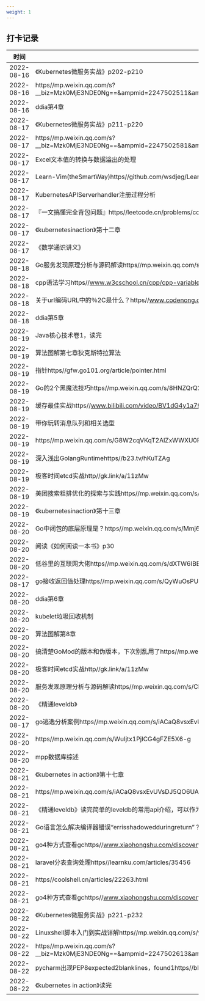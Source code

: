 ```yaml
---
weight: 1
---
```


## 打卡记录
| 时间  |  内容  |
| ---- | ---- |
| 2022-08-16 |《Kubernetes微服务实战》p202-p210|
| 2022-08-16 |https//mp.weixin.qq.com/s?__biz=Mzk0MjE3NDE0Ng==&ampmid=2247502511&ampidx=1&ampsn=eacddbb11dd2402c561a611f708ee045&ampchksm=c2c5b002f5b23914ccd645d94bdc59e0322776f71f41e6744fddeca2bfa027d12a25ec6bfc8a&ampscene=178&ampcur_album_id=2123743679373688834#rd|
| 2022-08-16 |ddia第4章|
| 2022-08-17 |《Kubernetes微服务实战》p211-p220|
| 2022-08-17 |https//mp.weixin.qq.com/s?__biz=Mzk0MjE3NDE0Ng==&ampmid=2247502581&ampidx=1&ampsn=df3f2c19ce511ac24145091892f47837&ampchksm=c2c5b058f5b2394ee095d679071b43c23853dc86d5cfd4cc961568643110ab734f635b899984&ampscene=178&ampcur_album_id=2123743679373688834#rd|
| 2022-08-17 |Excel文本值的转换与数据溢出的处理|
| 2022-08-17 |Learn-Vim(theSmartWay)https//github.com/wsdjeg/Learn-Vim_zh_cn|
| 2022-08-17 |KubernetesAPIServerhandler注册过程分析|
| 2022-08-17 |『一文搞懂完全背包问题』https//leetcode.cn/problems/coin-change/solution/by-flix-su7s/|
| 2022-08-17 |《kubernetesinaction》第十二章|
| 2022-08-17 |《数学通识讲义》|
| 2022-08-18 |Go服务发现原理分析与源码解读https//mp.weixin.qq.com/s/CPi_sPaTUR1JYl7NEybFhQ|
| 2022-08-18 |cpp语法学习https//www.w3cschool.cn/cpp/cpp-variable-scope.html|
| 2022-08-18 |关于url编码URL中的％2C是什么？https//www.codenong.com/6182356/|
| 2022-08-18 |ddia第5章|
| 2022-08-19 |Java核心技术卷1，读完|
| 2022-08-19 |算法图解第七章狄克斯特拉算法|
| 2022-08-19 |指针https//gfw.go101.org/article/pointer.html|
| 2022-08-19 |Go的2个黑魔法技巧https//mp.weixin.qq.com/s/8HNZQrQ2oqMB2fAYbmH2Ow|
| 2022-08-19 |缓存最佳实战https//www.bilibili.com/video/BV1dG4y1a795?spm_id_from=333.1007.tianma.1-3-3.click&ampvd_source=a7f5dd560b68d42944599c5682c110a0|
| 2022-08-19 |带你玩转消息队列和相关选型|
| 2022-08-19 |https//mp.weixin.qq.com/s/G8W2cqVKqT2AlZxWWXU0Rw|
| 2022-08-19 |深入浅出GolangRuntimehttps//b23.tv/hKuTZAg|
| 2022-08-19 |极客时间etcd实战http//gk.link/a/11zMw|
| 2022-08-19 |美团搜索粗排优化的探索与实践https//mp.weixin.qq.com/s/u3sw_PatpwkFC0AtkssmPA|
| 2022-08-19 |《kubernetesinaction》第十三章|
| 2022-08-20 |Go中闭包的底层原理是？https//mp.weixin.qq.com/s/Mmj6jJkuQMIf5SGEi_pBaQ|
| 2022-08-20 |阅读《如何阅读一本书》p30|
| 2022-08-20 |低谷里的互联网大佬https//mp.weixin.qq.com/s/dXTW6IBEh0k_YGjd6H9HuA|
| 2022-08-17 |go接收返回值处理https//mp.weixin.qq.com/s/QyWuOsPUFq7XqvIbnBJP_A|
| 2022-08-20 |ddia第6章|
| 2022-08-20 |kubelet垃圾回收机制|
| 2022-08-20 |算法图解第8章|
| 2022-08-20 |搞清楚GoMod的版本和伪版本，下次别乱用了https//mp.weixin.qq.com/s/iGyfXH1vJ2gaiIk4cz9_tA|
| 2022-08-20 |极客时间etcd实战http//gk.link/a/11zMw|
| 2022-08-20 |服务发现原理分析与源码解读https//mp.weixin.qq.com/s/CPi_sPaTUR1JYl7NEybFhQ|
| 2022-08-20 |《精通leveldb》|
| 2022-08-17 |go逃逸分析案例https//mp.weixin.qq.com/s/iACaQ8vsxEvUVsDJ5QO6UA|
| 2022-08-20 |https//mp.weixin.qq.com/s/WuIjtx1PjICG4gFZE5X6-g|
| 2022-08-20 |mpp数据库综述|
| 2022-08-21 |《kubernetes in action》第十七章|
| 2022-08-21 |https//mp.weixin.qq.com/s/iACaQ8vsxEvUVsDJ5QO6UA|
| 2022-08-21 |《精通leveldb》读完简单的leveldb的常用api介绍，可以作为一个入门参考资料的补充。|
| 2022-08-21 |Go语言怎么解决编译器错误“errisshadowedduringreturn”？https//mp.weixin.qq.com/s/kGC1X5DQ7eQAdn70ZhElNw|
| 2022-08-21 |go4种方式查看gchttps//www.xiaohongshu.com/discovery/item/62824f6e00000000210396bd|
| 2022-08-21 |laravel分表查询处理https//learnku.com/articles/35456|
| 2022-08-21 |https//coolshell.cn/articles/22263.html|
| 2022-08-21 |go4种方式查看gchttps//www.xiaohongshu.com/discovery/item/62824f6e00000000210396bd|
| 2022-08-22 |《Kubernetes微服务实战》p221-p232|
| 2022-08-22 |Linuxshell脚本入门到实战详解https//mp.weixin.qq.com/s/y5994jaOFtyS6FDoDAo_dA|
| 2022-08-22 |https//mp.weixin.qq.com/s?__biz=Mzk0MjE3NDE0Ng==&ampmid=2247502613&ampidx=1&ampsn=d7e85595323d3de138e5ac52bf8e61dd&ampchksm=c2c5b1b8f5b238ae8785f45bf83434839689e7e5a697026d9ebde5738f11a83c4379a16c349f&ampscene=178&ampcur_album_id=2123743679373688834#rd|
| 2022-08-22 |pycharm出现PEP8expected2blanklines，found1https//blog.csdn.net/junruitian/article/details/86988908|
| 2022-08-22 |《kubernetes in action》读完|

